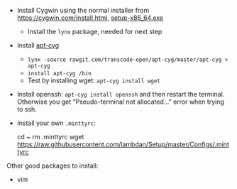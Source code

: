 - Install Cygwin using the normal installer from https://cygwin.com/install.html, [setup-x86_64.exe](https://cygwin.com/setup-x86_64.exe)
	- Install the `lynx` package, needed for next step
- Install [apt-cyg](https://github.com/transcode-open/apt-cyg)
	- `lynx -source rawgit.com/transcode-open/apt-cyg/master/apt-cyg > apt-cyg`
	- `install apt-cyg /bin`
	- Test by installing wget: `apt-cyg install wget`
- Install openssh: `apt-cyg install openssh` and then restart the terminal. Otherwise you get "Pseudo-terminal not allocated..." error when trying to ssh.
- Install your own `.minttyrc`:
	
	cd ~
	rm .minttyrc
	wget https://raw.githubusercontent.com/lambdan/Setup/master/Configs/.minttyrc


Other good packages to install:

- vim
